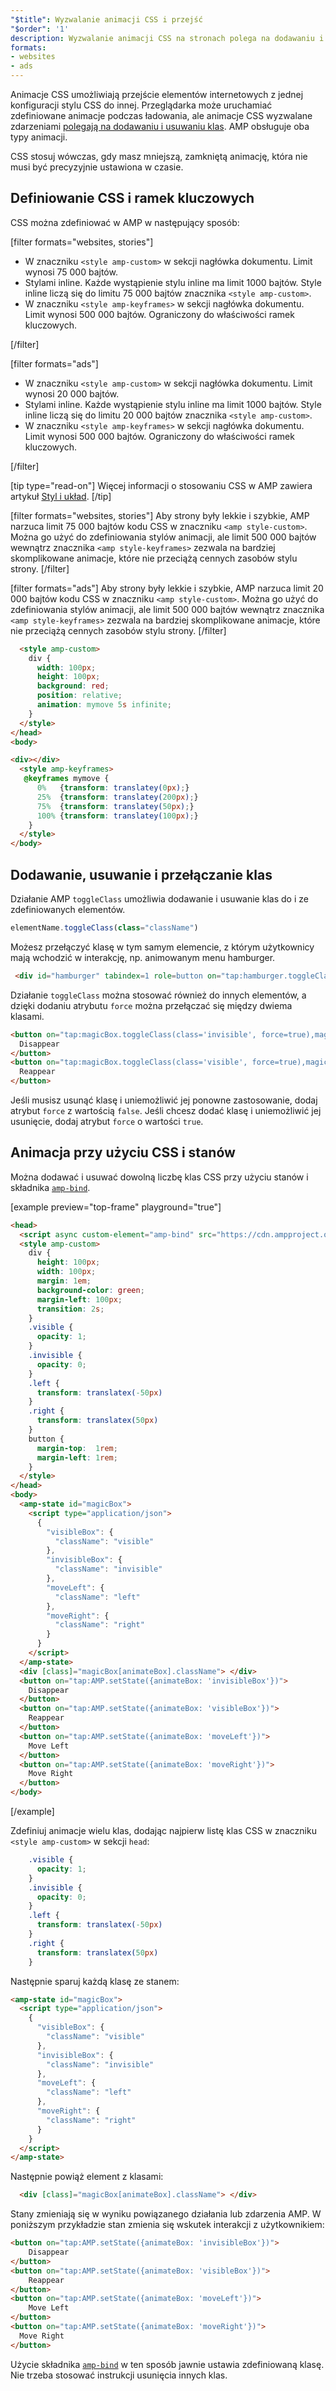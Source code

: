 ```yaml
---
"$title": Wyzwalanie animacji CSS i przejść
"$order": '1'
description: Wyzwalanie animacji CSS na stronach polega na dodawaniu i usuwaniu klas za pomocą kodu JavaScript. Ten sam sposób działania można osiągnąć na stronach AMP za pomocą działania toggleClass...
formats:
- websites
- ads
---
```


Animacje CSS umożliwiają przejście elementów internetowych z jednej konfiguracji stylu CSS do innej. Przeglądarka może uruchamiać zdefiniowane animacje podczas ładowania, ale animacje CSS wyzwalane zdarzeniami [polegają na dodawaniu i usuwaniu klas](https://developer.mozilla.org/en-US/docs/Web/CSS/CSS_Animations/Using_CSS_animations). AMP obsługuje oba typy animacji.

CSS stosuj wówczas, gdy masz mniejszą, zamkniętą animację, która nie musi być precyzyjnie ustawiona w czasie.

## Definiowanie CSS i ramek kluczowych

CSS można zdefiniować w AMP w następujący sposób:

[filter formats="websites, stories"]

- W znaczniku `<style amp-custom>` w sekcji nagłówka dokumentu. Limit wynosi 75 000 bajtów.
- Stylami inline. Każde wystąpienie stylu inline ma limit 1000 bajtów. Style inline liczą się do limitu 75 000 bajtów znacznika `<style amp-custom>`.
- W znaczniku `<style amp-keyframes>` w sekcji nagłówka dokumentu. Limit wynosi 500 000 bajtów. Ograniczony do właściwości ramek kluczowych.

[/filter]

[filter formats="ads"]

- W znaczniku `<style amp-custom>` w sekcji nagłówka dokumentu. Limit wynosi 20 000 bajtów.
- Stylami inline. Każde wystąpienie stylu inline ma limit 1000 bajtów. Style inline liczą się do limitu 20 000 bajtów znacznika `<style amp-custom>`.
- W znaczniku `<style amp-keyframes>` w sekcji nagłówka dokumentu. Limit wynosi 500 000 bajtów. Ograniczony do właściwości ramek kluczowych.

[/filter]

[tip type="read-on"] Więcej informacji o stosowaniu CSS w AMP zawiera artykuł [Styl i układ](../style_and_layout/index.md). [/tip]

[filter formats="websites, stories"] Aby strony były lekkie i szybkie, AMP narzuca limit 75 000 bajtów kodu CSS w znaczniku `<amp style-custom>`. Można go użyć do zdefiniowania stylów animacji, ale limit 500 000 bajtów wewnątrz znacznika `<amp style-keyframes>` zezwala na bardziej skomplikowane animacje, które nie przeciążą cennych zasobów stylu strony. [/filter]

[filter formats="ads"] Aby strony były lekkie i szybkie, AMP narzuca limit 20 000 bajtów kodu CSS w znaczniku `<amp style-custom>`. Można go użyć do zdefiniowania stylów animacji, ale limit 500 000 bajtów wewnątrz znacznika `<amp style-keyframes>` zezwala na bardziej skomplikowane animacje, które nie przeciążą cennych zasobów stylu strony. [/filter]

```html
  <style amp-custom>
    div {
      width: 100px;
      height: 100px;
      background: red;
      position: relative;
      animation: mymove 5s infinite;
    }
  </style>
</head>
<body>

<div></div>
  <style amp-keyframes>
   @keyframes mymove {
      0%   {transform: translatey(0px);}
      25%  {transform: translatey(200px);}
      75%  {transform: translatey(50px);}
      100% {transform: translatey(100px);}
    }
  </style>
</body>
```

## Dodawanie, usuwanie i przełączanie klas

Działanie AMP `toggleClass` umożliwia dodawanie i usuwanie klas do i ze zdefiniowanych elementów.

```js
elementName.toggleClass(class="className")
```

Możesz przełączyć klasę w tym samym elemencie, z którym użytkownicy mają wchodzić w interakcję, np. animowanym menu hamburger.

```html
 <div id="hamburger" tabindex=1 role=button on="tap:hamburger.toggleClass(class='close')">
```

Działanie `toggleClass` można stosować również do innych elementów, a dzięki dodaniu atrybutu `force` można przełączać się między dwiema klasami.

```html
<button on="tap:magicBox.toggleClass(class='invisible', force=true),magicBox.toggleClass(class='visible', force=false)">
  Disappear
</button>
<button on="tap:magicBox.toggleClass(class='visible', force=true),magicBox.toggleClass(class='invisible', force=false)">
  Reappear
</button>
```

Jeśli musisz usunąć klasę i uniemożliwić jej ponowne zastosowanie, dodaj atrybut `force` z wartością `false`. Jeśli chcesz dodać klasę i uniemożliwić jej usunięcie, dodaj atrybut `force` o wartości `true`.

## Animacja przy użyciu CSS i stanów

Można dodawać i usuwać dowolną liczbę klas CSS przy użyciu stanów i składnika [`amp-bind`](../../../../documentation/components/reference/amp-bind.md).

[example preview="top-frame" playground="true"]
```html
<head>
  <script async custom-element="amp-bind" src="https://cdn.ampproject.org/v0/amp-bind-0.1.js"></script>
  <style amp-custom>
    div {
      height: 100px;
      width: 100px;
      margin: 1em;
      background-color: green;
      margin-left: 100px;
      transition: 2s;
    }
    .visible {
      opacity: 1;
    }
    .invisible {
      opacity: 0;
    }
    .left {
      transform: translatex(-50px)
    }
    .right {
      transform: translatex(50px)
    }
    button {
      margin-top:  1rem;
      margin-left: 1rem;
    }
  </style>
</head>
<body>
  <amp-state id="magicBox">
    <script type="application/json">
      {
        "visibleBox": {
          "className": "visible"
        },
        "invisibleBox": {
          "className": "invisible"
        },
        "moveLeft": {
          "className": "left"
        },
        "moveRight": {
          "className": "right"
        }
      }
    </script>
  </amp-state>
  <div [class]="magicBox[animateBox].className"> </div>
  <button on="tap:AMP.setState({animateBox: 'invisibleBox'})">
    Disappear
  </button>
  <button on="tap:AMP.setState({animateBox: 'visibleBox'})">
    Reappear
  </button>
  <button on="tap:AMP.setState({animateBox: 'moveLeft'})">
    Move Left
  </button>
  <button on="tap:AMP.setState({animateBox: 'moveRight'})">
    Move Right
  </button>
</body>
```
[/example]

Zdefiniuj animacje wielu klas, dodając najpierw listę klas CSS w znaczniku `<style amp-custom>` w sekcji `head`:

```css
    .visible {
      opacity: 1;
    }
    .invisible {
      opacity: 0;
    }
    .left {
      transform: translatex(-50px)
    }
    .right {
      transform: translatex(50px)
    }
```

Następnie sparuj każdą klasę ze stanem:

```html
<amp-state id="magicBox">
  <script type="application/json">
    {
      "visibleBox": {
        "className": "visible"
      },
      "invisibleBox": {
        "className": "invisible"
      },
      "moveLeft": {
        "className": "left"
      },
      "moveRight": {
        "className": "right"
      }
    }
  </script>
</amp-state>
```

Następnie powiąż element z klasami:

```html
  <div [class]="magicBox[animateBox].className"> </div>
```

Stany zmieniają się w wyniku powiązanego działania lub zdarzenia AMP. W poniższym przykładzie stan zmienia się wskutek interakcji z użytkownikiem:

```html
<button on="tap:AMP.setState({animateBox: 'invisibleBox'})">
    Disappear
</button>
<button on="tap:AMP.setState({animateBox: 'visibleBox'})">
    Reappear
</button>
<button on="tap:AMP.setState({animateBox: 'moveLeft'})">
    Move Left
</button>
<button on="tap:AMP.setState({animateBox: 'moveRight'})">
  Move Right
</button>
```

Użycie składnika [`amp-bind`](../../../../documentation/components/reference/amp-bind.md) w ten sposób jawnie ustawia zdefiniowaną klasę. Nie trzeba stosować instrukcji usunięcia innych klas.
